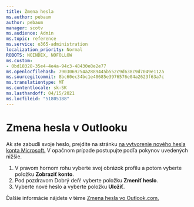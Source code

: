 ```yaml
---
title: Zmena hesla
ms.author: pebaum
author: pebaum
manager: scotv
ms.audience: Admin
ms.topic: reference
ms.service: o365-administration
localization_priority: Normal
ROBOTS: NOINDEX, NOFOLLOW
ms.custom:
- 0bd18328-35e4-4e4a-94c3-48430e8e2e77
ms.openlocfilehash: 7903069254a2889445b552c9d638c9d7049e112a
ms.sourcegitcommit: 8bc60ec34bc1e40685e3976576e04a2623f63a7c
ms.translationtype: MT
ms.contentlocale: sk-SK
ms.lasthandoff: 04/15/2021
ms.locfileid: "51805188"
---
```

# <a name="change-your-password-in-outlook"></a>Zmena hesla v Outlooku

Ak ste zabudli svoje heslo, prejdite na stránku [na vytvorenie nového hesla konta Microsoft.](https://go.microsoft.com/fwlink/p/?linkid=841909) V opačnom prípade postupujte podľa pokynov uvedených nižšie.
  
1. V pravom hornom rohu vyberte svoj obrázok profilu a potom vyberte položku **Zobraziť konto**.
2. Pod pozdravom Dobrý deň! vyberte položku **Zmeniť heslo**.
3. Vyberte nové heslo a vyberte položku **Uložiť**.

Ďalšie informácie nájdete v téme [Zmena hesla vo Outlook.com.](https://support.office.com/article/2138d690-811c-4545-b2f3-e4dbe80c9735.aspx)